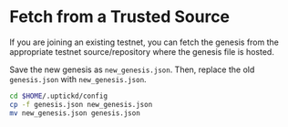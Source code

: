 # Fetch from a Trusted Source

If you are joining an existing testnet, you can fetch the genesis from the appropriate testnet source/repository where the genesis file is hosted.

Save the new genesis as `new_genesis.json`. Then, replace the old `genesis.json` with `new_genesis.json`.

```sh
cd $HOME/.uptickd/config
cp -f genesis.json new_genesis.json
mv new_genesis.json genesis.json
```
